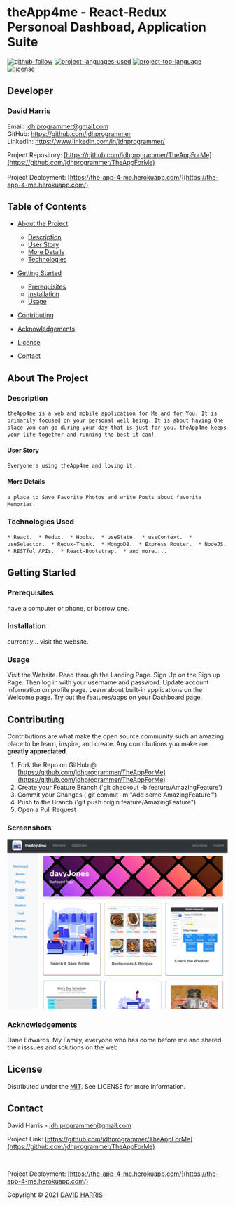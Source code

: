 # theApp4me - React-Redux Personoal Dashboad, Application Suite

[![github-follow](https://img.shields.io/github/followers/jdhprogrammer?label=Follow&logoColor=purple&style=social)](https://github.com/jdhprogrammer) [![project-languages-used](https://img.shields.io/github/languages/count/jdhprogrammer/TheAppForMe?color=important)](https://github.com/jdhprogrammer/TheAppForMe) [![project-top-language](https://img.shields.io/github/languages/top/jdhprogrammer/TheAppForMe?color=blueviolet)](https://github.com/jdhprogrammer/TheAppForMe) [![license](https://img.shields.io/badge/License-mit-brightgreen.svg)](https://choosealicense.com/licenses/mit/)

## Developer

### David Harris

Email: jdh.programmer@gmail.com  
GitHub: https://github.com/jdhprogrammer  
LinkedIn: https://www.linkedin.com/in/jdhprogrammer/  

Project Repository: [https://github.com/jdhprogrammer/TheAppForMe](https://github.com/jdhprogrammer/TheAppForMe)  
<br>
Project Deployment: [https://the-app-4-me.herokuapp.com/](https://the-app-4-me.herokuapp.com/)<br>



## Table of Contents

* [About the Project](#about-the-project)
  * [Description](#description)
  * [User Story](#user-story)
  * [More Details](#more-details)
  * [Technologies](#technologies)

* [Getting Started](#getting-started)
  * [Prerequisites](#prerequisites)
  * [Installation](#installation)
  * [Usage](#usage)

* [Contributing](#contributing)
* [Acknowledgements](#acknowledgements)
* [License](#license)
* [Contact](#contact)

## About The Project
  


### Description

```
theApp4me is a web and mobile application for Me and for You. It is primarily focused on your personal well being. It is about having 0ne place you can go during your day that is just for you. theApp4me keeps your life together and running the best it can!
```

#### User Story

```
Everyone's using theApp4me and loving it.
```

#### More Details

```
a place to Save Favorite Photos and write Posts about favorite Memories.
```

### Technologies Used

```
* React.  * Redux.  * Hooks.  * useState.  * useContext.  * useSelector.  * Redux-Thunk.  * MongoDB.  * Express Router.  * NodeJS.  * RESTful APIs.  * React-Bootstrap.  * and more....  
```


## Getting Started

### Prerequisites

have a computer or phone, or borrow one.

        
### Installation

currently... visit the website. 
  
### Usage
  
Visit the Website. Read through the Landing Page. Sign Up on the Sign up Page. Then log in with your username and password. Update account information on profile page. Learn about built-in applications on the Welcome page. Try out the features/apps on your Dashboard page.
  
  

## Contributing

Contributions are what make the open source community such an amazing place to be learn, inspire, and create. 
Any contributions you make are **greatly appreciated**.

1. Fork the Repo on GitHub @ [https://github.com/jdhprogrammer/TheAppForMe](https://github.com/jdhprogrammer/TheAppForMe) 
2. Create your Feature Branch ('git checkout -b feature/AmazingFeature')
3. Commit your Changes ('git commit -m "Add some AmazingFeature"')
4. Push to the Branch ('git push origin feature/AmazingFeature")
5. Open a Pull Request  
  
### Screenshots

<img src="./assets/screenshots/theAppForMe_Dashboard_lookinGood.jpeg">
  
### Acknowledgements

Dane Edwards, My Family, everyone who has come before me and shared their isssues and solutions on the web
  

## License

Distributed under the [MIT](https://choosealicense.com/licenses/mit/). See LICENSE for more information.
  

## Contact

David Harris - jdh.programmer@gmail.com

Project Link: [https://github.com/jdhprogrammer/TheAppForMe](https://github.com/jdhprogrammer/TheAppForMe)

<br>

Project Deployment: [https://the-app-4-me.herokuapp.com/](https://the-app-4-me.herokuapp.com/)<br>

Copyright © 2021 [DAVID HARRIS](https://github.com/jdhprogrammer)
  

  